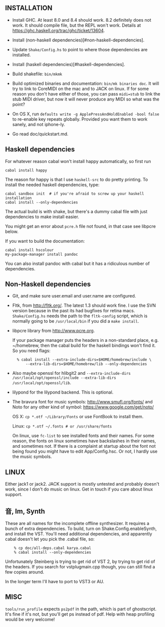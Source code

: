 ## INSTALLATION

- Install GHC.  At least 8.0 and 8.4 should work.  8.2 definitely does not
work.  It should compile file, but the REPL won't work.  Details at
<https://ghc.haskell.org/trac/ghc/ticket/13604>.

- Install (non-haskell dependencies)[#non-haskell-dependencies].

- Update `Shake/Config.hs` to point to where those dependencies are installed.

- Install (haskell dependencies)[#haskell-dependencies].

- Build shakefile: `bin/mkmk`

- Build optimized binaries and documentation: `bin/mk binaries doc`.  It will
try to link to CoreMIDI on the mac and to JACK on linux.  If for some reason
you don't have either of those, you can pass `midi=stub` to link the stub MIDI
driver, but now it will never produce any MIDI so what was the point?

- On OS X, run `defaults write -g ApplePressAndHoldEnabled -bool false` to
re-enable key repeats globally.  Provided you want them to work sanely, and
not iphone-ly.

- Go read doc/quickstart.md.

## Haskell dependencies

For whatever reason cabal won't install happy automatically, so first run

    cabal install happy

The reason for happy is that I use `haskell-src` to do pretty printing.  To
install the needed haskell dependencies, type:

    cabal sandbox init  # if you're afraid to screw up your haskell installation
    cabal install --only-dependencies

The actual build is with shake, but there's a dummy cabal file with just
dependencies to make install easier.

You might get an error about `pcre.h` file not found, in that case see libpcre
below.

If you want to build the documentation:

    cabal install hscolour
    my-package-manager install pandoc

You can also install pandoc with cabal but it has a ridiculous number of
dependencies.

## Non-Haskell dependencies

- Git, and make sure user.email and user.name are configured.

- Fltk, from <http://fltk.org/>.  The latest 1.3 should work fine.  I use the
SVN version because in the past its had bugfixes for retina macs.
`Shake/Config.hs` needs the path to the `fltk-config` script, which is normally
going to be `/usr/local/bin` if you did a `make install`.

- libpcre library from <http://www.pcre.org>.

    If your package manager puts the headers in a non-standard place, e.g.
~/homebrew, then the cabal build for the haskell bindings won't find it.  So
you need flags:

        % cabal install --extra-include-dirs=$HOME/homebrew/include \
            --extra-lib-dirs=$HOME/homebrew/lib --only-dependencies

- Also maybe openssl for hlibgit2 and `--extra-include-dirs
/usr/local/opt/openssl/include --extra-lib-dirs /usr/local/opt/openssl/lib`.

- lilypond for the lilypond backend.  This is optional.

- The bravura font for music symbols: <http://www.smufl.org/fonts/> and
Noto for any other kind of symbol: <https://www.google.com/get/noto/>

    OS X: `cp *.otf ~/Library/Fonts` or use FontBook to install them.

    Linux: `cp *.otf ~/.fonts # or /usr/share/fonts`

    On linux, use `fc-list` to see installed fonts and their names.  For some
reason, the fonts on linux sometimes have backslashes in their names, and
sometimes not.  If there is a complaint at startup about the font not being
found you might have to edit App/Config.hsc.  Or not, I hardly use the music
symbols.

## LINUX

Either jack1 or jack2.  JACK support is mostly untested and probably doesn't
work, since I don't do music on linux.  Get in touch if you care about linux
support.

## 音, Im, Synth

These are all names for the incomplete offline synthesizer.  It requires a bunch
of extra dependencies.  To build, turn on Shake.Config.enableSynth, and install
the VST.  You'll need additional dependencies, and apparently cabal doesn't let
you pick the .cabal file, so:

```
    % cp doc/all-deps.cabal karya.cabal
    % cabal install --only-dependencies
```

Unfortunately Steinberg is trying to get rid of VST 2, by trying to get rid of
the headers.  If you search for vstplugmain.cpp though, you can still find
a few copies around.

In the longer term I'll have to port to VST3 or AU.

## MISC

`tools/run_profile` expects `ps2pdf` in the path, which is part of ghostscript.
It's fine if it's not, but you'll get ps instead of pdf.  Help with heap
profiling would be very welcome!

